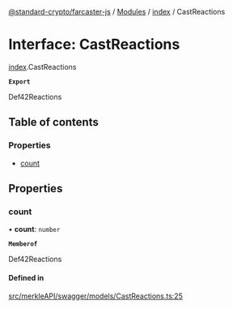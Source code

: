 [@standard-crypto/farcaster-js](../README.md) / [Modules](../modules.md) / [index](../modules/index.md) / CastReactions

# Interface: CastReactions

[index](../modules/index.md).CastReactions

**`Export`**

Def42Reactions

## Table of contents

### Properties

- [count](index.CastReactions.md#count)

## Properties

### count

• **count**: `number`

**`Memberof`**

Def42Reactions

#### Defined in

[src/merkleAPI/swagger/models/CastReactions.ts:25](https://github.com/standard-crypto/farcaster-js/blob/main/src/merkleAPI/swagger/models/CastReactions.ts#L25)
